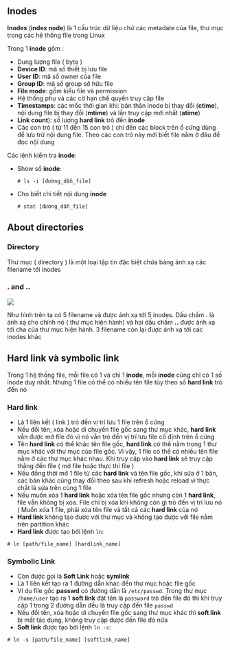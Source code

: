## Inodes 

**Inodes** (**index node**) là 1 cấu trúc dữ liệu chứ các metadate của file, thư mục trong các hệ thống file trong Linux

Trong 1 **inode** gồm :
  - Dung lượng file ( byte )
  - **Device ID**: mã số thiết bị lưu file
  - **User ID**: mã số owner của file
  - **Group ID**: mã số group sở hữu file
  - **File mode**: gồm kiểu file và permission
  - Hệ thống phụ và các cờ hạn chế quyền truy cập file
  - **Timestamps**: các mốc thời gian khi: bản thân inode bị thay đổi (**ctime**), nội dung file bị thay đổi (**mtime**) và lần truy cập mới nhất (**atime**)
  - **Link count**): số lượng **hard link** trỏ đến **inode**
  - Các con trỏ ( từ 11 đến 15 con trỏ ) chỉ đến các block trên ổ cứng dùng để lưu trữ nội dung file. Theo các con trỏ này mới biết file nằm ở đâu để đọc nội dung
  
Các lệnh kiểm tra **inode**:

  - Show số **inode**:
    
    ``# ls -i [đường_dẫn_file]``
    
  - Cho biết chi tiết nội dung **inode**
  
    ``# stat [đường_dẫn_file]``

## About directories

### Directory

Thư mục ( directory ) là một loại tập tin đặc biệt chứa bảng ánh xạ các filename tới inodes

### . and ..

<img src="https://github.com/vjnkvt/Images/blob/master/direc.PNG">

Như hình trên ta có 5 filename và được ánh xạ tới 5 inodes. Dấu chấm **.** là ánh xạ cho chính nó ( thư mục hiện hành) và hai dấu chấm **..** được ánh xạ tới cha của thư mục hiện hành. 3 filename còn lại được ánh xạ tới các inodes khác

## Hard link và symbolic link

Trong 1 hệ thống file, mỗi file có 1 và chỉ 1 **inode**, mỗi **inode** cũng chỉ có 1 số inode duy nhất. Nhưng 1 file có thể có nhiều tên file tùy theo số **hard link** trỏ đến nó

### Hard link

- Là 1 liên kết ( link ) trỏ đến vị trí lưu 1 file trên ổ cứng
- Nếu đổi tên, xóa hoặc di chuyển file gốc sang thư mục khác, **hard link** vẫn được mở file đó vì nó vẫn trỏ đến vị trí lưu file cố định trên ổ cứng 
- Tên **hard link** có thể khác tên file gốc, **hard link** có thể nằm trong 1 thư mục khác với thư mục của file gốc. Vì vậy, 1 file có thể có nhiều tên file nằm ở các thư mục khác nhau. Khi truy cập vào **hard link** sẽ truy cập thằng đến file ( mở file hoặc thực thi file )
- Nếu đồng thời mở 1 file từ các **hard link** và tên file gốc, khi sửa ở 1 bản, các bản khác cũng thay đổi theo sau khi refresh hoặc reload vì thực chất là sửa trên cùng 1 file
- Nếu muốn xóa 1 **hard link** hoặc xóa tên file gốc nhưng còn 1 **hard link**, file vẫn không bị xóa. File chỉ bị xóa khi không còn gì trỏ đến vị trí lưu nó ( Muốn xóa 1 file, phải xóa tên file và tất cả các **hard link** của nó
- **Hard link** không tạo được với thư mục và không tạo được với file nằm trên partition khác 
- **Hard link** được tạo bởi lệnh ``ln``:

``# ln [path/file_name] [hardlink_name]``

### Symbolic Link

- Còn được gọi là **Soft Link** hoặc **symlink**
- Là 1 liên kết tạo ra 1 đường dẫn khác đến thư mục hoặc file gốc 
- Ví dụ file gốc **passwd** có đường dẫn là ``/etc/passwd``. Trong thư mục ``/home/user`` tạo ra 1 **soft link** đặt tên là ``password`` trỏ đến file đó thì khi truy cập 1 trong 2 đường dẫn đều là truy cập đến file ``passwd``
- Nếu đổi tên, xóa hoặc di chuyển file gốc sang thư mục khác thì **soft link** bị mất tác dụng, không truy cập được đến file đó nữa
- **Soft link** được tạo bởi lệnh ``ln -s``:

``# ln -s [path/file_name] [softlink_name]``
